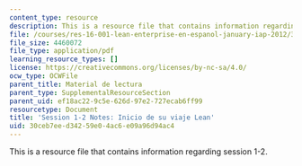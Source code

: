 ```yaml
---
content_type: resource
description: This is a resource file that contains information regarding session 1-2.
file: /courses/res-16-001-lean-enterprise-en-espanol-january-iap-2012/30ceb7eed34259e04ac6e09a96d94ac4_MITRES_16_001IAP12_1-2.pdf
file_size: 4460072
file_type: application/pdf
learning_resource_types: []
license: https://creativecommons.org/licenses/by-nc-sa/4.0/
ocw_type: OCWFile
parent_title: Material de lectura
parent_type: SupplementalResourceSection
parent_uid: ef18ac22-9c5e-626d-97e2-727ecab6ff99
resourcetype: Document
title: 'Session 1-2 Notes: Inicio de su viaje Lean'
uid: 30ceb7ee-d342-59e0-4ac6-e09a96d94ac4
---
```

This is a resource file that contains information regarding session 1-2.
